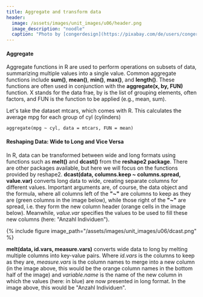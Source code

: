 ```yaml
---
title: Aggregate and transform data
header:
  image: /assets/images/unit_images/u06/header.png
  image_description: "noodle"
  caption: "Photo by [congerdesign](https://pixabay.com/de/users/congerdesign-509903/?utm_source=link-attribution&utm_medium=referral&utm_campaign=image&utm_content=1312384) [from Pixabay](https://pixabay.com/de/?utm_source=link-attribution&utm_medium=referral&utm_campaign=image&utm_content=1312384)"
---
```

<!--more-->

#### Aggregate

Aggregate functions in R are used to perform operations on subsets of data, summarizing multiple values into a single value. Common aggregate functions include **sum()**, **mean()**, **min()**, **max()**, and **length()**. These functions are often used in conjunction with the **aggregate(x, by, FUN)** function. X stands for the data frae, by is the list of grouping elements, often factors, and FUN is the function to be applied (e.g., mean, sum).

Let's take the dataset mtcars, which comes with R. This calculates the average mpg for each group of cyl (cylinders)

```
aggregate(mpg ~ cyl, data = mtcars, FUN = mean)
```
#### Reshaping Data: Wide to Long and Vice Versa

In R, data can be transformed between wide and long formats using functions such as **melt()** and **dcast()** from the **reshape2 package**. There are other packages available, but here we will focus on the functions provided by reshape2. **dcast(data, columns.keep ~ columns.spread, value.var)** converts long data to wide, creating separate columns for different values. Important arguments are, of course, the data object and the formula, where all columns left of the **"~"** are columns to keep as they are (green columns in the image below), while those right of the **"~"** are spread, i.e. they form the new column header (orange cells in the image below). Meanwhile, *value.var* specifies the values to be used to fill these new columns (here: "Anzahl Individuen").

{% include figure image_path="/assets/images/unit_images/u06/dcast.png" %}

**melt(data, id.vars, measure.vars)** converts wide data to long by melting multiple columns into key-value pairs. Where *id.vars* is the columns to keep as they are, *measure.vars* is the column names to merge into a new column (in the image above, this would be the orange column names in the bottom half of the image) and *variable.name* is the name of the new column in which the values (here: in blue) are now presented in long format. In the image above, this would be "Anzahl Individuen". 
